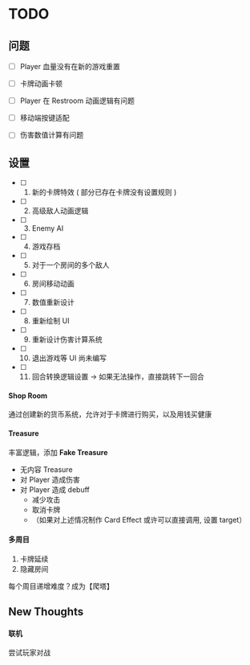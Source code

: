 # TODO

## 问题

- [ ] Player 血量没有在新的游戏重置
- [ ] 卡牌动画卡顿
- [ ] Player 在 Restroom 动画逻辑有问题
- [ ] 移动端按键适配
- [ ] 伤害数值计算有问题


## 设置

- [ ] 1. 新的卡牌特效 ( 部分已存在卡牌没有设置规则 )
- [ ] 2. 高级敌人动画逻辑
- [ ] 3. Enemy AI
- [ ] 4. 游戏存档
- [ ] 5. 对于一个房间的多个敌人
- [ ] 6. 房间移动动画
- [ ] 7. 数值重新设计
- [ ] 8. 重新绘制 UI
- [ ] 9. 重新设计伤害计算系统
- [ ] 10. 退出游戏等 UI 尚未编写
- [ ] 11. 回合转换逻辑设置 -> 如果无法操作，直接跳转下一回合

#### Shop Room

通过创建新的货币系统，允许对于卡牌进行购买，以及用钱买健康

#### Treasure

丰富逻辑，添加 **Fake Treasure**
- 无内容 Treasure
- 对 Player 造成伤害
- 对 Player 造成 debuff
  - 减少攻击
  - 取消卡牌
  - （如果对上述情况制作 Card Effect 或许可以直接调用, 设置 target）

#### 多周目

1. 卡牌延续
2. 隐藏房间

每个周目递增难度？成为【爬塔】

## New Thoughts

#### 联机

尝试玩家对战

#### 
